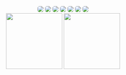 <div align="center"> 
        <img src="https://img.shields.io/badge/Node.JS-417e38?style=for-the-badge&logo=node.js&logoColor=ffffff" style="border-radius: 5px;"/>
        <img src="https://img.shields.io/badge/LuaU-000080?style=for-the-badge&logo=Lua&logoColor=white" style="border-radius: 5px;"/>
        <img src="https://img.shields.io/badge/Html-dd4b25?style=for-the-badge&logo=html5&logoColor=white" style="border-radius: 5px;"/>
        <img src="https://img.shields.io/badge/JavaScript-ffde24?style=for-the-badge&logo=javascript&logoColor=000" style="border-radius: 5px;"/>  
        <img src="https://img.shields.io/badge/Cloudflare-F38020?style=for-the-badge&logo=Cloudflare&logoColor=white" style="border-radius: 5px;"/>  
        <img src="https://img.shields.io/badge/git-de4c36?style=for-the-badge&logo=git&logoColor=white" style="border-radius: 5px;"/>  
        <img src="https://img.shields.io/badge/Github-24292e?style=for-the-badge&logo=github&logoColor=white" style="border-radius: 5px;"/>  
</div>

<div align="center">
    <img align="center" src="https://github-readme-stats.vercel.app/api?username=fsfayy&theme=dark&show_icons=true&include_all_commits=true&count_private=true&border_color=0d1117&bg_color=0d1117" height="150">
    <img align="center" src="https://github-readme-stats.vercel.app/api/top-langs/?username=fsfayy&theme=dark&include_all_commits=true&count_private=true&layout=compact&border_color=0d1117&bg_color=0d1117" height="150">
</div>
